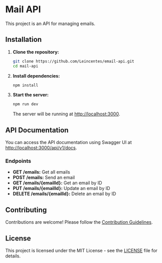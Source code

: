 # Mail API

This project is an API for managing emails.

## Installation

1. **Clone the repository:**

    ```bash
    git clone https://github.com/Leincentes/email-api.git
    cd mail-api
    ```

2. **Install dependencies:**

    ```bash
    npm install
    ```

3. **Start the server:**

    ```bash
    npm run dev
    ```

    The server will be running at [http://localhost:3000](http://localhost:3000).

## API Documentation

You can access the API documentation using Swagger UI at [http://localhost:3000/api/v1/docs](http://localhost:3000/api/v1/docs).

### Endpoints

- **GET /emails:** Get all emails
- **POST /emails:** Send an email
- **GET /emails/{emailId}:** Get an email by ID
- **PUT /emails/{emailId}:** Update an email by ID
- **DELETE /emails/{emailId}:** Delete an email by ID

## Contributing

Contributions are welcome! Please follow the [Contribution Guidelines](CONTRIBUTING.md).

## License

This project is licensed under the MIT License - see the [LICENSE](LICENSE) file for details.
